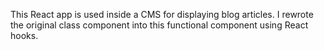 This React app is used inside a CMS for displaying blog articles.
I rewrote the original class component into this functional component using React hooks.